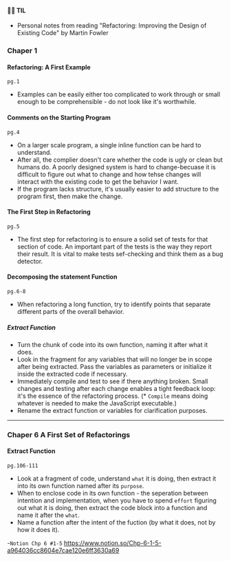 #### 🙋‍♀️ TIL 
- Personal notes from reading "Refactoring: Improving the Design of Existing Code" by Martin Fowler

### Chaper 1
#### Refactoring: A First Example
`pg.1`
- Examples can be easily either too complicated to work through or small enough to be comprehensible - do not look like it's worthwhile.

#### Comments on the Starting Program
`pg.4`
- On a larger scale program, a single inline function can be hard to understand.
- After all, the complier doesn't care whether the code is ugly or clean but humans do. 
  A poorly designed system is hard to change-becuase it is difficult to figure out what to change and how tehse changes will interact with the existing code to get the behavior I want.
- If the program lacks structure, it's usually easier to add structure to the program first, then make the change.

#### The First Step in Refactoring
`pg.5`
- The first step for refactoring is to ensure a solid set of tests for that section of code. An important part of the tests is the way they report their result.
  It is vital to make tests sef-checking and think them as a bug detector. 


#### Decomposing the statement Function
`pg.6-8`
- When refactoring a long function, try to identify points that separate different parts of the overall behavior.
##### Extract Function
- Turn the chunk of code into its own function, naming it after what it does.
- Look in the fragment for any variables that will no longer be in scope after being extracted. Pass the variables as parameters or initialize it inside the extracted code if necessary.
- Immediately compile and test to see if there anything broken. Small changes and testing after each change enables a tight feedback loop: it's the essence of the refactoring process.
 (* `Compile` means doing whatever is needed to make the JavaScript executable.)
- Rename the extract function or variables for clarification purposes.
 
---

### Chaper 6 A First Set of Refactorings
#### Extract Function
`pg.106-111`
- Look at a fragment of code, understand `what` it is doing, then extract it into its own function named after its `purpose`.
- When to enclose code in its own function - the seperation between intention and implementation, when you have to spend  `effort` figuring out what it is doing, then extract the code block into a function and name it after the `what`.
- Name a function after the intent of the fuction (by what it does, not by how it does it).

-`Notion Chp 6 #1-5` https://www.notion.so/Chp-6-1-5-a964036cc8604e7cae120e6ff3630a69
